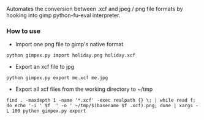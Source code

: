 Automates the conversion between .xcf and jpeg / png file formats by hooking into gimp python-fu-eval interpreter.

### How to use

   * Import one png file to gimp's native format
   ```
   python gimpex.py import holiday.png holiday.xcf
   ```

   * Export an xcf file to jpg
   ```
   python gimpex.py export me.xcf me.jpg
   ```

   * Export all xcf files from the working directory to ~/tmp
   ```
   find . -maxdepth 1 -name '*.xcf' -exec realpath {} \; | while read f; do echo '-i ' $f  ' -o ' ~/tmp/$(basename $f .xcf).png; done | xargs -L 100 python gimpex.py export
   ```
